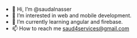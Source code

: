 - 👋 Hi, I’m @saudalnasser
- 👀 I’m interested in web and mobile development.
- 🌱 I’m currently learning angular and firebase.
- 📫 How to reach me saud4services@gmail.com

<!---
saudalnasser/saudalnasser is a ✨ special ✨ repository because its `README.md` (this file) appears on your GitHub profile.
You can click the Preview link to take a look at your changes.
--->

